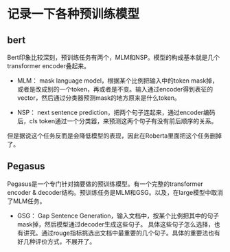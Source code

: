 # 记录一下各种预训练模型

## bert

Bert印象比较深刻，预训练任务有两个，MLM和NSP。模型的构成基本就是几个transformer encoder叠起来。

- MLM： mask language model，根据某个比例把输入中的token mask掉，或者是改成别的一个token，再或者是不变。输入通过encoder得到表征的vector，然后通过分类器预测mask的地方原来是什么token。

- NSP： next sentence prediction，把两个句子连起来，通过encoder编码后，cls token通过一个分类器，来预测这两个句子有没有前后顺序的关系。

但是据说这个任务反而是会降低模型的表现，因此在Roberta里面把这个任务删掉了。

## Pegasus

Pegasus是一个专门针对摘要做的预训练模型。有一个完整的transformer encoder & decoder结构。预训练任务是MLM和GSG。以及，在large模型中取消了MLM任务。

- GSG： Gap Sentence Generation，输入文档中，按某个比例把其中的句子mask掉，然后模型通过decoder生成这些句子。
具体这些句子怎么选择，也有讲究。通过rouge指标挑选出文档中最重要的几个句子。具体的重要法也有好几种评价方式，不展开了。


